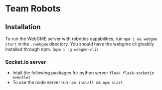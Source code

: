 # Team Robots


## Installation
To run the WebGME server with robotics capabilities, run `npm i && webgme start` in the `./webgme` directory. You should have the webgme cli gloablly installed through npm. (`npm i -g webgme-cli`)

### Socket.io server
- Intall the following packages for python server `flask flask-socketio eventlet`
- To use the node server run `npm install && npm start`
